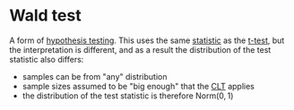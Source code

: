 # Wald test

A form of [hypothesis testing](202210150928.md). This uses the same
[statistic](202210101627.md) as the [t-test](202210151447.md), but the interpretation
is different, and as a result the distribution of the test statistic also
differs:
- samples can be from "any" distribution
- sample sizes assumed to be "big enough" that the [CLT](202210151509.md) applies
- the distribution of the test statistic is therefore $\text{Norm}(0,1)$
